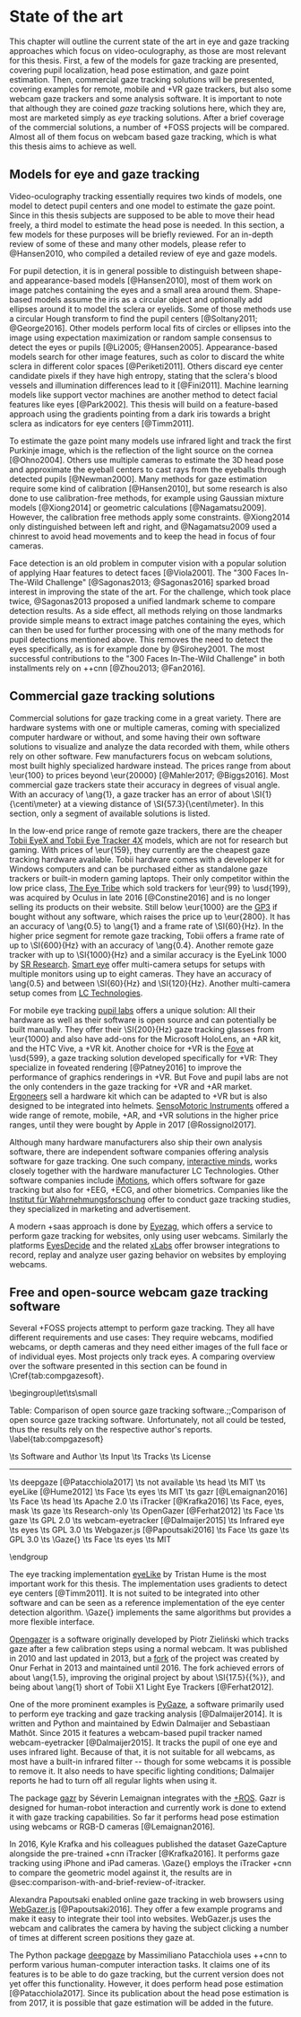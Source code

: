 # State of the art

This chapter will outline the current state of the art in eye and gaze tracking
approaches which focus on video-oculography, as those are most relevant for this
thesis. First, a few of the models for gaze tracking are presented, covering
pupil localization, head pose estimation, and gaze point estimation. Then,
commercial gaze tracking solutions will be presented, covering examples for
remote, mobile and +VR gaze trackers, but also some webcam gaze trackers and
some analysis software. It is important to note that although they are coined *gaze*
tracking solutions here, which they are, most are marketed simply as *eye*
tracking solutions. After
a brief coverage of the commercial solutions, a number of +FOSS projects will
be compared. Almost all of them focus on webcam based gaze tracking, which is
what this thesis aims to achieve as well.


## Models for eye and gaze tracking

Video-oculography tracking essentially requires two kinds of models, one model to
detect pupil centers and one model to estimate the gaze point. Since in this
thesis subjects are supposed to be able to move their head freely, a third
model to estimate the head pose is needed. In this section, a few models for
these purposes will be briefly reviewed. For an in-depth review of some of
these and many other models, please refer to @Hansen2010, who compiled a
detailed review of eye and gaze models.

For pupil detection, it is in general possible to distinguish between shape- and
appearance-based models [@Hansen2010], most of them work on image patches
containing the eyes and a small area around them. Shape-based models assume the iris
as a circular object and optionally add ellipses around it to model the
sclera or eyelids. Some of those methods use a circular Hough transform to find
the pupil centers [@Soltany2011; @George2016]. Other models perform local fits
of circles or ellipses into the image using expectation maximization or random
sample consensus to detect the eyes or pupils [@Li2005; @Hansen2005].
Appearance-based models search for other image features, such as color to
discard the white sclera in different color spaces [@Periketi2011]. Others
discard eye center candidate pixels if they have high entropy, stating that the
sclera's blood vessels and illumination differences lead to it [@Fini2011].
Machine learning models like support vector machines are another method
to detect facial features like eyes [@Park2002]. This thesis will build on a
feature-based approach using the gradients pointing from a dark iris towards a
bright sclera as indicators for eye centers [@Timm2011].

To estimate the gaze point many models use infrared light and track the
first Purkinje image, which is the reflection of the light source on the cornea
[@Ohno2004]. Others use multiple cameras to estimate the 3D head pose and
approximate the eyeball centers to cast rays from the eyeballs through
detected pupils [@Newman2000]. Many methods for gaze estimation require some
kind of calibration [@Hansen2010], but some research is also done to use
calibration-free methods, for example using Gaussian mixture models
[@Xiong2014] or geometric calculations [@Nagamatsu2009]. However, the
calibration free methods apply some constraints. @Xiong2014 only distinguished
between left and right, and @Nagamatsu2009 used a chinrest to avoid head
movements and to keep the head in focus of four cameras.

Face detection is an old problem in computer vision with a popular
solution of applying Haar features to detect faces [@Viola2001]. The "300 Faces
In-The-Wild Challenge" [@Sagonas2013; @Sagonas2016] sparked broad interest in
improving the state of the art. For the challenge, which took place twice,
@Sagonas2013 proposed a unified landmark scheme to compare detection results.
As a side effect, all methods relying on those landmarks provide simple means to
extract image patches containing the eyes, which can then be used for further
processing with one of the many methods for pupil detections mentioned above.
This removes the need to detect the eyes specifically, as is for example done
by @Sirohey2001.
The most successful contributions to the "300 Faces In-The-Wild Challenge" in
both installments rely on ++cnn [@Zhou2013; @Fan2016].


## Commercial gaze tracking solutions

Commercial solutions for gaze tracking come in a great variety. There are
hardware systems with one or multiple cameras, coming with specialized computer
hardware or without, and some having their own software solutions to visualize
and analyze the data recorded with them, while others rely on other software.
Few manufacturers focus on webcam solutions, most built highly
specialized hardware instead. The prices range from
about \eur{100} to prices
beyond \eur{20000} [@Mahler2017; @Biggs2016]. Most commercial gaze trackers
state their accuracy in degrees of visual angle. With an accuracy of
\ang{1}, a gaze tracker has an error of about \SI{1}{\centi\meter} at a
viewing distance of \SI{57.3}{\centi\meter}. In this section, only a segment of
available solutions is listed.

In the low-end price range of remote gaze trackers, there are the cheaper
[Tobii EyeX and Tobii Eye Tracker 4X](https://tobiigaming.com) models, which
are not for research but gaming. With prices of \eur{159}, they
currently are the cheapest gaze tracking hardware available. Tobii hardware comes
with a developer kit for Windows computers and can be purchased either as
standalone gaze trackers or built-in modern gaming laptops. Their only
competitor within the low price class, [The Eye Tribe](http://theeyetribe.com)
which sold trackers for \eur{99} to \usd{199}, was acquired by Oculus
in late 2016 [@Constine2016] and is no longer selling its products on their
website. Still below \eur{1000} are the [GP3](https://gazept.com) if bought
without any software, which raises the price up to \eur{2800}. It has an
accuracy of \ang{0.5} to \ang{1} and a frame rate of
\SI{60}{Hz}. In the higher price segment for remote gaze tracking, Tobii
offers a frame rate of up to \SI{600}{Hz} with an accuracy of \ang{0.4}.
Another remote gaze tracker with up to \SI{1000}{Hz} and a similar
accuracy is the EyeLink 1000 by [SR Research](http://sr-research.com).
[Smart eye](http://smarteye.se) offer multi-camera setups for setups with
multiple monitors using up to eight cameras. They have an accuracy of
\ang{0.5} and between \SI{60}{Hz} and \SI{120}{Hz}. Another multi-camera
setup comes from [LC Technologies](http://eyegaze.com).

For mobile eye tracking [pupil labs](https://pupil-labs.com) offers a unique
solution: All their hardware as well as their software is open source and can
potentially be built manually. They offer their \SI{200}{Hz} gaze tracking
glasses from \eur{1000} and also have add-ons for the Microsoft HoloLens,
an +AR kit, and the HTC Vive, a +VR kit. Another choice for +VR is the
[Fove](https://getfove.com) at \usd{599}, a gaze tracking solution
developed specifically for +VR: They specialize in foveated rendering
[@Patney2016] to improve the performance of graphics renderings in +VR.
But Fove and pupil labs are not the only contenders in the gaze tracking for
+VR and +AR market. [Ergoneers](http://ergoneers.com) sell a hardware kit
which can be adapted to +VR but is also designed to be integrated into helmets.
[SensoMotoric Instruments](https://smivision.com)
offered a wide range of remote, mobile, +AR, and +VR solutions in the higher
price ranges, until they were bought by Apple in 2017 [@Rossignol2017].

Although many hardware manufacturers also ship their own analysis software,
there are independent software companies offering analysis software for gaze
tracking. One such company, [interactive minds](https://interactive-minds.com),
works closely together with the hardware manufacturer LC
Technologies. Other software companies include
[iMotions](https://imotions.com), which offers software for gaze tracking but
also for +EEG, +ECG, and other biometrics. Companies like the [Institut für
Wahrnehmungsforschung](http://institut-fw.de) offer to conduct gaze tracking
studies, they specialized in marketing and advertisement.

A modern +saas approach is done by [Eyezag](https://eyezag.com),
which offers a service to perform gaze tracking for websites, only using user
webcams. Similarly the platforms [EyesDecide](https://eyesdecide.com) and the
related [xLabs](https://xlabsgaze.com) offer browser integrations to record,
replay and analyze user gazing behavior on websites by employing webcams.


## Free and open-source webcam gaze tracking software

Several +FOSS projects attempt to perform gaze tracking. They all have
different requirements and use cases: They require webcams, modified webcams,
or depth cameras and they need either images of the full face or
of individual eyes. Most projects only track eyes. A comparing overview over
the software presented in this section can be found in \Cref{tab:compgazesoft}.


\begingroup\let\ts\small

Table: Comparison of open source gaze tracking software.;;Comparison of open source gaze tracking software. Unfortunately, not all
could be tested, thus the results rely on the respective author's reports. \label{tab:compgazesoft}

\ts Software and Author                \ts Input            \ts Tracks \ts License
-------------------------------------- -------------------- ---------- ------------------
\ts deepgaze [@Patacchiola2017]        \ts not available    \ts head   \ts MIT
\ts eyeLike [@Hume2012]                \ts Face             \ts eyes   \ts MIT
\ts gazr [@Lemaignan2016]              \ts Face             \ts head   \ts Apache 2.0
\ts iTracker [@Krafka2016]             \ts Face, eyes, mask \ts gaze   \ts Research-only
\ts OpenGazer [@Ferhat2012]            \ts Face             \ts gaze   \ts GPL 2.0
\ts webcam-eyetracker [@Dalmaijer2015] \ts Infrared eye     \ts eyes   \ts GPL 3.0
\ts Webgazer.js [@Papoutsaki2016]      \ts Face             \ts gaze   \ts GPL 3.0
\ts \Gaze{}                            \ts Face             \ts eyes   \ts MIT

\endgroup


The eye tracking implementation [eyeLike](https://github.com/trishume/eyeLike)
by Tristan Hume is the most important work for this thesis. The implementation
uses gradients to detect eye centers [@Timm2011]. It is not suited to be
integrated into other software and can be seen as a reference implementation of
the eye center detection algorithm. \Gaze{} implements
the same algorithms but provides a more flexible interface.

[Opengazer](http://inference.org.uk/opengazer) is a software originally
developed by Piotr Zieliński which tracks gaze after a few calibration steps
using a normal webcam. It was published in 2010 and last updated in 2013, but a
[fork](https://github.com/tiendan/OpenGazer) of the project was created by Onur
Ferhat in 2013 and maintained until 2016. The fork achieved errors of about \ang{1.5},
improving the original project by about \SI{17.5}{{\%}}, and being about
\ang{1} short of Tobii X1 Light Eye Trackers [@Ferhat2012].

One of the more prominent examples is [PyGaze](http://pygaze.org), a software
primarily used to perform eye tracking and gaze tracking analysis
[@Dalmaijer2014]. It is written and Python and maintained by Edwin Dalmaijer
and Sebastiaan Mathôt. Since 2015 it features a webcam-based pupil tracker
named webcam-eyetracker [@Dalmaijer2015]. It tracks the pupil of one eye and
uses infrared light. Because of that, it is not suitable for all webcams,
as most have a built-in infrared filter -- though for some webcams it is
possible to remove it. It also needs to have specific lighting conditions;
Dalmaijer reports he had to turn off all regular lights when using it.

The package [gazr](https://github.com/severin-lemaignan/gazr) by Séverin
Lemaignan integrates with the [+ROS](https://ros.org). Gazr is designed for
human-robot interaction and currently work is done to extend it with gaze
tracking capabilities. So far it performs head pose estimation using webcams or
RGB-D cameras [@Lemaignan2016].

In 2016, Kyle Krafka and his colleagues published the dataset GazeCapture
alongside the pre-trained +cnn iTracker [@Krafka2016]. It performs gaze
tracking using iPhone and iPad cameras. \Gaze{} employs the iTracker +cnn
to compare the geometric model against it, the results are in
@sec:comparison-with-and-brief-review-of-itracker.

Alexandra Papoutsaki enabled online gaze tracking in web browsers using
[WebGazer.js](http://webgazer.cs.brown.edu) [@Papoutsaki2016]. They offer a few
example programs and make it easy to integrate their tool into websites.
WebGazer.js uses the webcam and calibrates the camera by having the subject
clicking a number of times at different screen positions they gaze at.

The Python package [deepgaze](https://github.com/mpatacchiola/deepgaze) by
Massimiliano Patacchiola uses ++cnn to perform various human-computer
interaction tasks. It claims one of its features is to be able to do gaze
tracking, but the current version does not yet offer this functionality.
However, it does perform head pose estimation [@Patacchiola2017]. Since its
publication about the head pose estimation is from 2017, it is possible that
gaze estimation will be added in the future.
